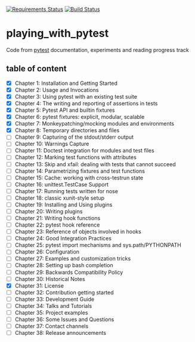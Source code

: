 [![Requirements Status](https://requires.io/github/lancelote/playing_with_pytest/requirements.svg?branch=master)](https://requires.io/github/lancelote/playing_with_pytest/requirements/?branch=master)
[![Build Status](https://travis-ci.org/lancelote/playing_with_pytest.svg?branch=master)](https://travis-ci.org/lancelote/playing_with_pytest)

# playing_with_pytest

Code from [pytest][1] documentation, experiments and reading progress track

## table of content

- [x] Chapter 1: Installation and Getting Started
- [x] Chapter 2: Usage and Invocations
- [x] Chapter 3: Using pytest with an existing test suite
- [x] Chapter 4: The writing and reporting of assertions in tests
- [x] Chapter 5: Pytest API and builtin fixtures
- [x] Chapter 6: pytest fixtures: explicit, modular, scalable
- [x] Chapter 7: Monkeypatching/mocking modules and environments
- [x] Chapter 8: Temporary directories and files
- [ ] Chapter 9: Capturing of the stdout/stderr output
- [ ] Chapter 10: Warnings Capture
- [ ] Chapter 11: Doctest integration for modules and test files
- [ ] Chapter 12: Marking test functions with attributes
- [ ] Chapter 13: Skip and xfail: dealing with tests that cannot succeed
- [ ] Chapter 14: Parametrizing fixtures and test functions
- [ ] Chapter 15: Cache: working with cross-testrun state
- [ ] Chapter 16: unittest.TestCase Support
- [ ] Chapter 17: Running tests written for nose
- [ ] Chapter 18: classic xunit-style setup
- [ ] Chapter 19: Installing and Using plugins
- [ ] Chapter 20: Writing plugins
- [ ] Chapter 21: Writing hook functions
- [ ] Chapter 22: pytest hook reference
- [ ] Chapter 23: Reference of objects involved in hooks
- [ ] Chapter 24: Good Integration Practices
- [ ] Chapter 25: pytest import mechanisms and sys.path/PYTHONPATH
- [ ] Chapter 26: Configuration
- [ ] Chapter 27: Examples and customization tricks
- [ ] Chapter 28: Setting up bash completion
- [ ] Chapter 29: Backwards Compatibility Policy
- [ ] Chapter 30: Historical Notes
- [x] Chapter 31: License
- [ ] Chapter 32: Contribution getting started
- [ ] Chapter 33: Development Guide
- [ ] Chapter 34: Talks and Tutorials
- [ ] Chapter 35: Project examples
- [ ] Chapter 36: Some Issues and Questions
- [ ] Chapter 37: Contact channels
- [ ] Chapter 38: Release announcements

 [1]: https://docs.pytest.org/en/latest/contents.html#toc
